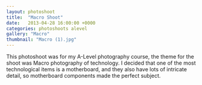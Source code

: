 ```yaml
---
layout: photoshoot
title:  "Macro Shoot"
date:   2013-04-28 16:00:00 +0000
categories: photoshoots alevel
gallery: "Macro"
thumbnail: "Macro (1).jpg"
---
```

This photoshoot was for my A-Level photography course, the theme for the shoot was Macro photography of technology. I decided that one of the most technological items is a motherboard, and they also have lots of intricate detail, so motherboard components made the perfect subject.
